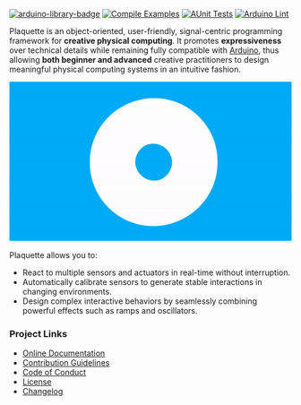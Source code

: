 [![arduino-library-badge](http://www.ardu-badge.com/badge/Plaquette.svg)](http://www.ardu-badge.com/Plaquette) [![Compile Examples](https://github.com/SofaPirate/Plaquette/actions/workflows/arduino-test-compile.yml/badge.svg)](https://github.com/SofaPirate/Plaquette/actions/workflows/arduino-test-compile.yml) [![AUnit Tests](https://github.com/SofaPirate/Plaquette/actions/workflows/aunit_tests.yml/badge.svg)](https://github.com/SofaPirate/Plaquette/actions/workflows/aunit_tests.yml) [![Arduino Lint](https://github.com/SofaPirate/Plaquette/actions/workflows/arduino-lint.yml/badge.svg)](https://github.com/SofaPirate/Plaquette/actions/workflows/arduino-lint.yml)

Plaquette is an object-oriented, user-friendly, signal-centric programming
framework for **creative physical computing**. It promotes **expressiveness** over
technical details while remaining fully compatible with [Arduino](https://www.arduino.cc/),
thus allowing **both beginner and advanced** creative practitioners to design meaningful
physical computing systems in an intuitive fashion.

![Plaquette animation](https://github.com/SofaPirate/Plaquette/raw/master/docs/images/Plaquette-LogoTextAnim.gif)

Plaquette allows you to:
 * React to multiple sensors and actuators in real-time without interruption.
 * Automatically calibrate sensors to generate stable interactions in changing environments.
 * Design complex interactive behaviors by seamlessly combining powerful effects such as ramps and oscillators.

### Project Links

* [Online Documentation](https://plaquette.org)
* [Contribution Guidelines](https://github.com/SofaPirate/Plaquette/blob/master/CONTRIBUTING.md)
* [Code of Conduct](https://github.com/SofaPirate/Plaquette/blob/master/CODE_OF_CONDUCT.md)
* [License](https://github.com/SofaPirate/Plaquette/blob/master/LICENSE.md)
* [Changelog](https://github.com/SofaPirate/Plaquette/blob/master/CHANGELOG.md)


